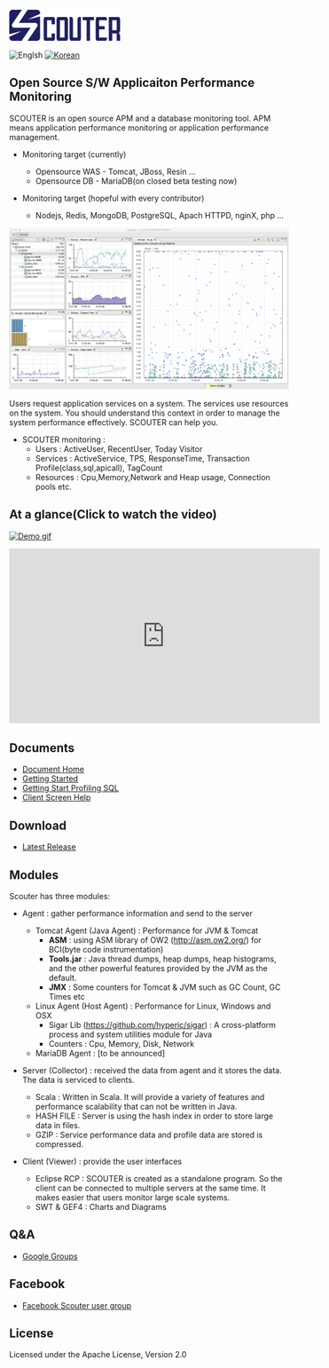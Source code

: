 ![scouter](./scouter.document/img/main/scouter-logo-w200.png)

![Englsh](https://img.shields.io/badge/language-English-red.svg) [![Korean](https://img.shields.io/badge/language-Korean-blue.svg)](README_kr.md)

## Open Source S/W Applicaiton Performance Monitoring

SCOUTER is an open source APM and a database monitoring tool.
APM means application performance monitoring or application performance management.

 - Monitoring target (currently)
   - Opensource WAS - Tomcat, JBoss, Resin ...
   - Opensource DB - MariaDB(on closed beta testing now)


 - Monitoring target (hopeful with every contributor)
   - Nodejs, Redis, MongoDB, PostgreSQL, Apach HTTPD, nginX, php ...

![Screen](./scouter.document/img/main/dashboard-sample-1.png)

Users request application services on a system.
The services use resources on the system.
You should understand this context in order to manage the system  performance effectively.
SCOUTER can help you.

- SCOUTER monitoring :
  - Users : ActiveUser, RecentUser, Today Visitor
  - Services : ActiveService, TPS, ResponseTime, Transaction Profile(class,sql,apicall), TagCount 
  - Resources : Cpu,Memory,Network and Heap usage, Connection pools etc.

## At a glance(Click to watch the video)
[![Demo gif](https://j.gifs.com/yDqbAa.gif)](https://youtu.be/iuArTzsD7Ws)

<iframe width="560" height="315" src="https://www.youtube.com/embed/iuArTzsD7Ws" frameborder="0" allowfullscreen></iframe>

## Documents
 - [Document Home](./scouter.document/index.md)
 - [Getting Started](./scouter.document/main/Getting-Started.md)
 - [Getting Start Profiling SQL](./scouter.document/main/Getting-Start-Profile-SQL.md)
 - [Client Screen Help](./scouter.document/client/How-To-Use-Client.md)

## Download
 - [Latest Release](https://github.com/scouter-project/scouter/releases/)

## Modules
Scouter has three modules:

- Agent : gather performance information and send  to the server
  - Tomcat Agent (Java Agent) : Performance for JVM & Tomcat
     - **ASM** :  using ASM library of OW2  (http://asm.ow2.org/) for BCI(byte code instrumentation)
     - **Tools.jar** : Java thread dumps, heap dumps, heap histograms, and the other powerful features provided by the JVM as the default.
     - **JMX** :  Some counters for Tomcat & JVM such as GC Count, GC Times etc
  - Linux Agent (Host Agent) : Performance for Linux, Windows and OSX
     - Sigar Lib (https://github.com/hyperic/sigar) : A cross-platform process and system utilities module for Java
     - Counters : Cpu, Memory, Disk, Network
  -  MariaDB Agent : [to be announced]

- Server (Collector) : received the data from agent and it stores the data. The data is serviced to clients.
  - Scala : Written in Scala. It will provide a variety of features and performance scalability that can not be written in Java.
  - HASH FILE : Server is using the hash index in order to store large data in files.
  - GZIP : Service performance data and profile data are stored is compressed.

- Client (Viewer) : provide the user interfaces
  - Eclipse RCP : SCOUTER is created as a standalone program. So the client can be connected to multiple servers at the same time. It makes easier that users monitor large scale systems.
  - SWT & GEF4 : Charts and Diagrams

## Q&A
 - [Google Groups](https://groups.google.com/forum/#!forum/scouter-project)

## Facebook
 - [Facebook Scouter user group](https://www.facebook.com/groups/1525329794448529/)

## License
Licensed under the Apache License, Version 2.0
<br>
<br>
<br>


